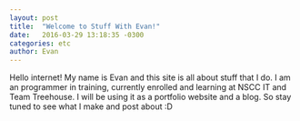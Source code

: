 ```yaml
---
layout: post
title:  "Welcome to Stuff With Evan!"
date:   2016-03-29 13:18:35 -0300
categories: etc
author: Evan
---
```


Hello internet! My name is Evan and this site is all about stuff that I do.
I am an programmer in training, currently enrolled and learning at NSCC IT and Team Treehouse.
I will be using it as a portfolio website and a blog. So stay tuned to see what I make and post about :D
